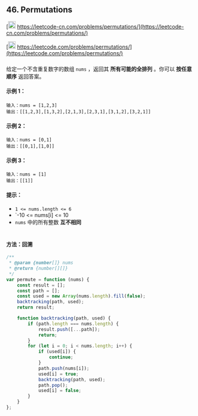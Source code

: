 ## 46. Permutations

[<img src="https://static.leetcode-cn.com/cn-mono-assets/production/assets/logo-dark-cn.c42314a8.svg" height="20" /> https://leetcode-cn.com/problems/permutations/](https://leetcode-cn.com/problems/permutations/)

[<img src="https://assets.leetcode.com/static_assets/public/webpack_bundles/images/logo-dark.e99485d9b.svg" height="20"/> https://leetcode.com/problems/permutations/](https://leetcode.com/problems/permutations/)

###

给定一个不含重复数字的数组 `nums` ，返回其 **所有可能的全排列** 。你可以 **按任意顺序** 返回答案。

#### 示例 1：

```
输入：nums = [1,2,3]
输出：[[1,2,3],[1,3,2],[2,1,3],[2,3,1],[3,1,2],[3,2,1]]
```

#### 示例 2：

```
输入：nums = [0,1]
输出：[[0,1],[1,0]]
```

#### 示例 3：

```
输入：nums = [1]
输出：[[1]]
```

#### 提示：

-   `1 <= nums.length <= 6`
-   `-10 <= nums[i] <= 10
-   `nums` 中的所有整数 **互不相同**

#

#### 方法：回溯

```js
/**
 * @param {number[]} nums
 * @return {number[][]}
 */
var permute = function (nums) {
    const result = [];
    const path = [];
    const used = new Array(nums.length).fill(false);
    backtracking(path, used);
    return result;

    function backtracking(path, used) {
        if (path.length === nums.length) {
            result.push([...path]);
            return;
        }
        for (let i = 0; i < nums.length; i++) {
            if (used[i]) {
                continue;
            }
            path.push(nums[i]);
            used[i] = true;
            backtracking(path, used);
            path.pop();
            used[i] = false;
        }
    }
};
```
